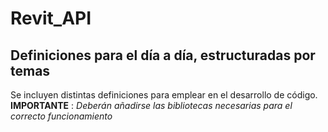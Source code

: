 # Revit_API
## Definiciones para el día a día, estructuradas por temas ##

Se incluyen distintas definiciones para emplear en el desarrollo de código.
**IMPORTANTE** : *Deberán añadirse las bibliotecas necesarias para el correcto funcionamiento*
